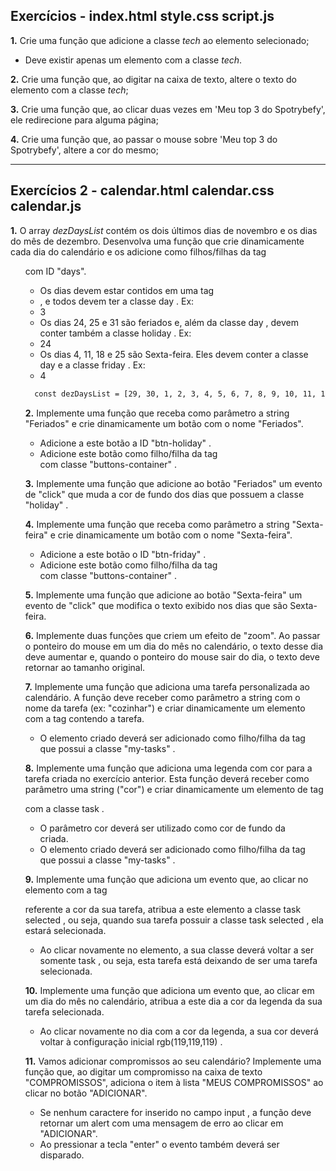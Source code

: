 ## Exercícios - index.html style.css script.js

**1.** Crie uma função que adicione a classe *tech* ao elemento selecionado;
- Deve existir apenas um elemento com a classe *tech*.

**2.** Crie uma função que, ao digitar na caixa de texto, altere o texto do elemento com a classe *tech*;

**3.** Crie uma função que, ao clicar duas vezes em 'Meu top 3 do Spotrybefy', ele redirecione para alguma página;

**4.** Crie uma função que, ao passar o mouse sobre 'Meu top 3 do Spotrybefy', altere a cor do mesmo;

---

## Exercícios 2 - calendar.html calendar.css calendar.js

**1.** O array *dezDaysList* contém os dois últimos dias de novembro e os dias do mês de dezembro. Desenvolva uma função que crie dinamicamente cada dia do calendário e os adicione como filhos/filhas da tag *<ul>* com ID "days".
- Os dias devem estar contidos em uma tag <li> , e todos devem ter a classe day . Ex: <li class="day">3</li>
- Os dias 24, 25 e 31 são feriados e, além da classe day , devem conter também a classe holiday . Ex: <li class="day holiday">24</li>
- Os dias 4, 11, 18 e 25 são Sexta-feira. Eles devem conter a classe day e a classe friday . Ex: <li class="day friday">4</li>
```sh
  const dezDaysList = [29, 30, 1, 2, 3, 4, 5, 6, 7, 8, 9, 10, 11, 12, 13, 14, 15, 16, 17, 18, 19, 20, 21, 22, 23, 24, 25, 26, 27, 28, 29, 30, 31];;
```

**2.** Implemente uma função que receba como parâmetro a string "Feriados" e crie dinamicamente um botão com o nome "Feriados".
- Adicione a este botão a ID "btn-holiday" .
- Adicione este botão como filho/filha da tag <div> com classe "buttons-container" .

**3.** Implemente uma função que adicione ao botão "Feriados" um evento de "click" que muda a cor de fundo dos dias que possuem a classe "holiday" .

**4.** Implemente uma função que receba como parâmetro a string "Sexta-feira" e crie dinamicamente um botão com o nome "Sexta-feira".
- Adicione a este botão o ID "btn-friday" .
- Adicione este botão como filho/filha da tag <div> com classe "buttons-container" .

**5.** Implemente uma função que adicione ao botão "Sexta-feira" um evento de "click" que modifica o texto exibido nos dias que são Sexta-feira.

**6.** Implemente duas funções que criem um efeito de "zoom". Ao passar o ponteiro do mouse em um dia do mês no calendário, o texto desse dia deve aumentar e, quando o ponteiro do mouse sair do dia, o texto deve retornar ao tamanho original.

**7.** Implemente uma função que adiciona uma tarefa personalizada ao calendário. A função deve receber como parâmetro a string com o nome da tarefa (ex: "cozinhar") e criar dinamicamente um elemento com a tag <span> contendo a tarefa.
- O elemento criado deverá ser adicionado como filho/filha da tag <div> que possui a classe "my-tasks" .

**8.** Implemente uma função que adiciona uma legenda com cor para a tarefa criada no exercício anterior. Esta função deverá receber como parâmetro uma string ("cor") e criar dinamicamente um elemento de tag <div> com a classe task .
- O parâmetro cor deverá ser utilizado como cor de fundo da <div> criada.
- O elemento criado deverá ser adicionado como filho/filha da tag <div> que possui a classe "my-tasks" .

**9.** Implemente uma função que adiciona um evento que, ao clicar no elemento com a tag <div> referente a cor da sua tarefa, atribua a este elemento a classe task selected , ou seja, quando sua tarefa possuir a classe task selected , ela estará selecionada.
- Ao clicar novamente no elemento, a sua classe deverá voltar a ser somente task , ou seja, esta tarefa está deixando de ser uma tarefa selecionada.

**10.** Implemente uma função que adiciona um evento que, ao clicar em um dia do mês no calendário, atribua a este dia a cor da legenda da sua tarefa selecionada.
- Ao clicar novamente no dia com a cor da legenda, a sua cor deverá voltar à configuração inicial rgb(119,119,119) .

**11.** Vamos adicionar compromissos ao seu calendário? Implemente uma função que, ao digitar um compromisso na caixa de texto "COMPROMISSOS", adiciona o item à lista "MEUS COMPROMISSOS" ao clicar no botão "ADICIONAR".
- Se nenhum caractere for inserido no campo input , a função deve retornar um alert com uma mensagem de erro ao clicar em "ADICIONAR".
- Ao pressionar a tecla "enter" o evento também deverá ser disparado.